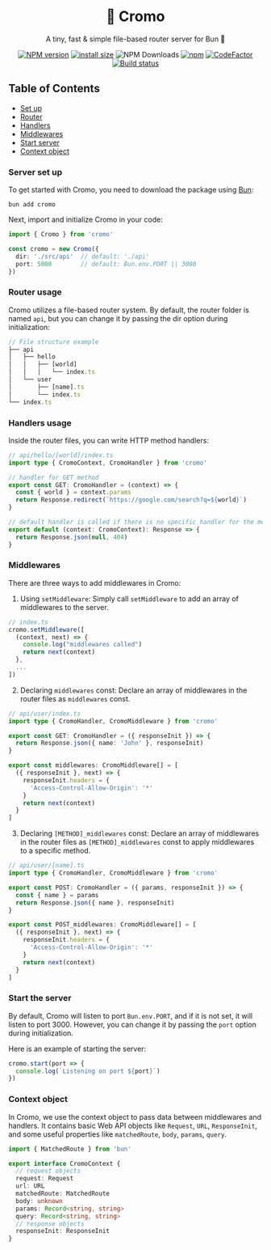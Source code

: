 <div align="center">

# 🎴 Cromo

A tiny, fast & simple file-based router server for Bun 🧄

[![NPM version][npm-version-image]][npm-url]
[![install size](https://packagephobia.com/badge?p=cromo)](https://packagephobia.com/result?p=cromo)
![NPM Downloads][npm-downloads-image]
[![npm](https://img.shields.io/npm/l/cromo.svg)](https://spdx.org/licenses/MIT)
[![CodeFactor](https://www.codefactor.io/repository/github/jhormanrus/cromo/badge/main)](https://www.codefactor.io/repository/github/jhormanrus/cromo/overview/main)
[![Build status][build-image]][build-url]

</div>

## Table of Contents

- [Set up](#server-set-up)
- [Router](#router-usage)
- [Handlers](#handlers-usage)
- [Middlewares](#middlewares)
- [Start server](#start-the-server)
- [Context object](#context-object)

### Server set up

To get started with Cromo, you need to download the package using [Bun](https://bun.sh):

```shell
bun add cromo
```

Next, import and initialize Cromo in your code:

```ts
import { Cromo } from 'cromo'

const cromo = new Cromo({
  dir: './src/api'  // default: './api'
  port: 5000        // default: Bun.env.PORT || 3000
})
```

### Router usage 
Cromo utilizes a file-based router system. By default, the router folder is named `api`, but you can change it by passing the dir option during initialization:

``` ts
// File structure example
├── api
│   ├── hello
│   │   ├── [world]
│   │   │   └── index.ts
│   └── user
│       ├── [name].ts
│       └── index.ts
└── index.ts
```

### Handlers usage

Inside the router files, you can write HTTP method handlers:

```ts
// api/hello/[world]/index.ts
import type { CromoContext, CromoHandler } from 'cromo'

// handler for GET method
export const GET: CromoHandler = (context) => {
  const { world } = context.params
  return Response.redirect(`https://google.com/search?q=${world}`)
}

// default handler is called if there is no specific handler for the method
export default (context: CromoContext): Response => {
  return Response.json(null, 404)
}
```

### Middlewares

There are three ways to add middlewares in Cromo:

1. Using `setMiddleware`: Simply call `setMiddleware` to add an array of middlewares to the server.

```ts
// index.ts
cromo.setMiddleware([
  (context, next) => {
    console.log("middlewares called")
    return next(context)
  },
  ...
])
```

2. Declaring `middlewares` const: Declare an array of middlewares in the router files as `middlewares` const.

```ts
// api/user/index.ts
import type { CromoHandler, CromoMiddleware } from 'cromo'

export const GET: CromoHandler = ({ responseInit }) => {
  return Response.json({ name: 'John' }, responseInit)
}

export const middlewares: CromoMiddleware[] = [
  ({ responseInit }, next) => {
    responseInit.headers = {
      'Access-Control-Allow-Origin': '*'
    }
    return next(context)
  }
]
```

3. Declaring `[METHOD]_middlewares` const: Declare an array of middlewares in the router files as `[METHOD]_middlewares` const to apply middlewares to a specific method.

```ts
// api/user/[name].ts
import type { CromoHandler, CromoMiddleware } from 'cromo'

export const POST: CromoHandler = ({ params, responseInit }) => {
  const { name } = params
  return Response.json({ name }, responseInit)
}

export const POST_middlewares: CromoMiddleware[] = [
  ({ responseInit }, next) => {
    responseInit.headers = {
      'Access-Control-Allow-Origin': '*'
    }
    return next(context)
  }
]
```

### Start the server

By default, Cromo will listen to port `Bun.env.PORT`, and if it is not set, it will listen to port 3000. However, you can change it by passing the `port` option during initialization.

Here is an example of starting the server:

```ts
cromo.start(port => {
  console.log(`Listening on port ${port}`)
})
```

### Context object

In Cromo, we use the context object to pass data between middlewares and handlers. It contains basic Web API objects like `Request`, `URL`, `ResponseInit`, and some useful properties like `matchedRoute`, `body`, `params`, `query`.

```ts
import { MatchedRoute } from 'bun'

export interface CromoContext {
  // request objects
  request: Request
  url: URL
  matchedRoute: MatchedRoute
  body: unknown
  params: Record<string, string>
  query: Record<string, string>
  // response objects
  responseInit: ResponseInit
}
```

[npm-url]: https://www.npmjs.com/package/cromo
[npm-version-image]: https://img.shields.io/npm/v/cromo
[npm-downloads-image]: https://badgen.net/npm/dm/cromo
[build-image]: https://github.com/jhormanrus/cromo/actions/workflows/publish.yml/badge.svg
[build-url]: https://github.com/jhormanrus/cromo/actions/workflows/publish.yml
